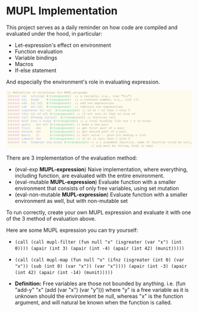 # MUPL Implementation
This project serves as a daily reminder on how code are compiled and evaluated under the hood, in particular:
- Let-expression's effect on environment
- Function evaluation
- Variable bindings
- Macros
- If-else statement

And especially the environment's role in evaluating expression.

![These are the features currently supported by the MUPL!](./supportedFeature.png)

There are 3 implementation of the evaluation method:
- (eval-exp **MUPL-expression**) Naive implementation, where everything, including function, are evaluated with the entire environment.
- (eval-mutable **MUPL-expression**) Evaluate function with a smaller environment that consists of only free variables, using set mutation
- (eval-non-mutable **MUPL-expression**) Evaluate function with a smaller environment as well, but with non-mutable set

To run correctly, create your own MUPL expression and evaluate it with one of the 3 method of evaluation above.

Here are some MUPL expression you can try yourself:
- ```(call (call mupl-filter (fun null "x" (isgreater (var "x") (int 0)))) (apair (int 3) (apair (int -4) (apair (int 42) (munit)))))```
- ```(call (call mupl-map (fun null "x" (ifnz (isgreater (int 0) (var "x")) (sub (int 0) (var "x")) (var "x")))) (apair (int -3) (apair (int 42) (apair (int -14) (munit)))))```


- **Definition:** Free variables are those not bounded by anything. i.e. (fun "add-y" "x" (add (var "x") (var "y"))) where "y" is a free variable as it is unknown should the environment be null, whereas "x" is the function argument, and will natural be known when the function is called.
